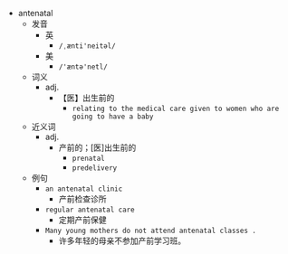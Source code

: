 - antenatal
  - 发音
    - 英
      - `/ˌænti'neitəl/`
    - 美
      - `/'æntə'netl/`
  - 词义
    - adj.
      - 【医】出生前的
        - `relating to the medical care given to women who are going to have a baby`
  - 近义词
    - adj.
      - 产前的；[医]出生前的
        - `prenatal`
        - `predelivery`
  - 例句
    - `an antenatal clinic`
      - 产前检查诊所
    - `regular antenatal care`
      - 定期产前保健
    - `Many young mothers do not attend antenatal classes .`
      - 许多年轻的母亲不参加产前学习班。

